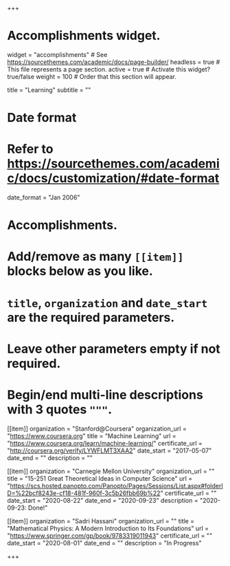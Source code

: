 +++
# Accomplishments widget.
widget = "accomplishments"  # See https://sourcethemes.com/academic/docs/page-builder/
headless = true  # This file represents a page section.
active = true  # Activate this widget? true/false
weight = 100  # Order that this section will appear.

title = "Learning"
subtitle = ""

# Date format
#   Refer to https://sourcethemes.com/academic/docs/customization/#date-format
date_format = "Jan 2006"

# Accomplishments.
#   Add/remove as many `[[item]]` blocks below as you like.
#   `title`, `organization` and `date_start` are the required parameters.
#   Leave other parameters empty if not required.
#   Begin/end multi-line descriptions with 3 quotes `"""`.
  
[[item]]
  organization = "Stanford@Coursera"
  organization_url = "https://www.coursera.org"
  title = "Machine Learning"
  url = "https://www.coursera.org/learn/machine-learning/"
  certificate_url = "http://coursera.org/verify/LYWFLMT3XAA2"
  date_start = "2017-05-07"
  date_end = ""
  description = ""

[[item]]
  organization = "Carnegie Mellon University"
  organization_url = ""
  title = "15-251 Great Theoretical Ideas in Computer Science"
  url = "https://scs.hosted.panopto.com/Panopto/Pages/Sessions/List.aspx#folderID=%22bcf8243e-cf18-481f-960f-3c5b26fbb69b%22"
  certificate_url = ""
  date_start = "2020-08-22"
  date_end = "2020-09-23"
  description = "2020-09-23: Done!"
  
[[item]]
  organization = "Sadri Hassani"
  organization_url = ""
  title = "Mathematical Physics: A Modern Introduction to Its Foundations"
  url = "https://www.springer.com/gp/book/9783319011943"
  certificate_url = ""
  date_start = "2020-08-01"
  date_end = ""
  description = "In Progress"

+++
